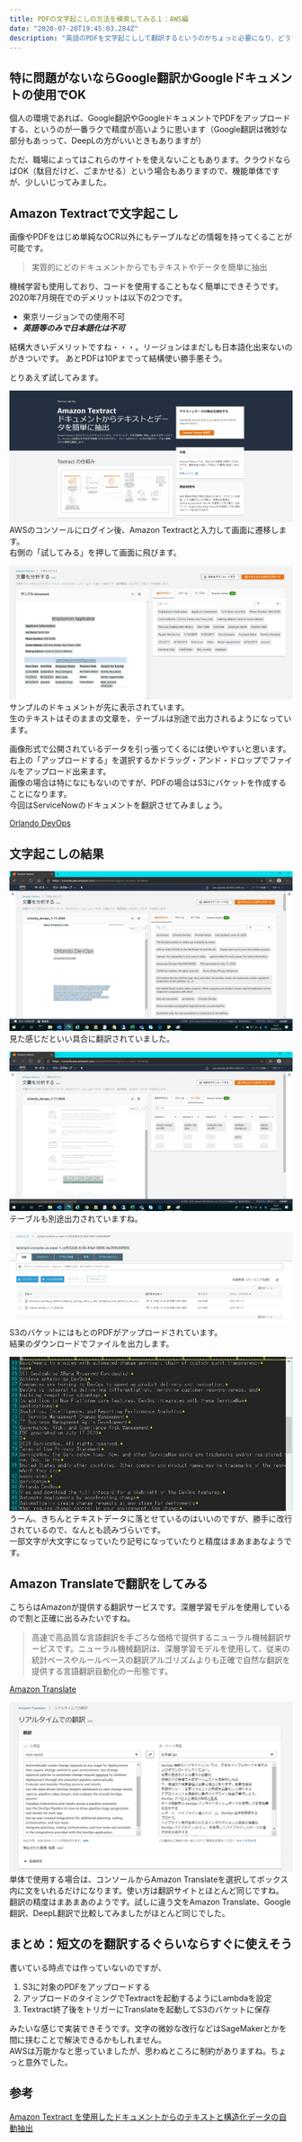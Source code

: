 ```yaml
---
title: PDFの文字起こしの方法を模索してみる１：AWS編
date: "2020-07-20T19:45:03.284Z"
description: "英語のPDFを文字起こしして翻訳するというのがちょっと必要になり、どうすればいいのかと見てみることにしました。"
---
```

## 特に問題がないならGoogle翻訳かGoogleドキュメントの使用でOK
個人の環境であれば、Google翻訳やGoogleドキュメントでPDFをアップロードする、というのが一番ラクで精度が高いように思います（Google翻訳は微妙な部分もあっって、DeepLの方がいいときもありますが）  
  
ただ、職場によってはこれらのサイトを使えないこともあります。クラウドならばOK（駄目だけど、ごまかせる）という場合もありますので、機能単体ですが、少しいじってみました。

## Amazon Textractで文字起こし
画像やPDFをはじめ単純なOCR以外にもテーブルなどの情報を持ってくることが可能です。
 >実質的にどのドキュメントからでもテキストやデータを簡単に抽出

機械学習も使用しており、コードを使用することもなく簡単にできそうです。 
2020年7月現在でのデメリットは以下の2つです。
 * 東京リージョンでの使用不可  
 * ___英語等のみで日本語化は不可___
  
結構大きいデメリットですね・・・。リージョンはまだしも日本語化出来ないのがきついです。
あとPDFは10Pまでって結構使い勝手悪そう。

とりあえず試してみます。

![textract1.jpg](textract1.jpg)  
AWSのコンソールにログイン後、Amazon Textractと入力して画面に遷移します。  
右側の「試してみる」を押して画面に飛びます。  
  
![textract2.jpg](textract2.jpg)  
サンプルのドキュメントが先に表示されています。  
生のテキストはそのままの文章を、テーブルは別途で出力されるようになっています。  
  
画像形式で公開されているデータを引っ張ってくるには使いやすいと思います。  
右上の「アップロードする」を選択するかドラッグ・アンド・ドロップでファイルをアップロード出来ます。  
画像の場合は特になにもないのですが、PDFの場合はS3にバケットを作成することになります。  
今回はServiceNowのドキュメントを翻訳させてみましょう。  
  
[Orlando DevOps](https://docs.servicenow.com/bundle/orlando-devops/page/product/enterprise-dev-ops/concept/dev-ops-bundle-landing-page.html)  
  
## 文字起こしの結果  
![textract3.jpg](textract3.jpg)  
見た感じだといい具合に翻訳されていました。  
  
![textract4.jpg](textract4.jpg)  
テーブルも別途出力されていますね。  
  
![textract5.jpg](textract5.jpg)  
S3のバケットにはもとのPDFがアップロードされています。    
結果のダウンロードでファイルを出力します。 
  
![textract6.jpg](textract6.jpg)  
うーん、きちんとテキストデータに落とせているのはいいのですが、勝手に改行されているので、なんとも読みづらいです。  
一部文字が大文字になっていたり記号になっていたりと精度はまあまあなようです。  


## Amazon Translateで翻訳をしてみる  
こちらはAmazonが提供する翻訳サービスです。深層学習モデルを使用しているので割と正確に出るみたいですね。
 > 高速で高品質な言語翻訳を手ごろな価格で提供するニューラル機械翻訳サービスです。ニューラル機械翻訳は、深層学習モデルを使用して、従来の統計ベースやルールベースの翻訳アルゴリズムよりも正確で自然な翻訳を提供する言語翻訳自動化の一形態です。
  
[Amazon Translate](https://aws.amazon.com/jp/translate/)  

![translate1.jpg](translate1.jpg)  
単体で使用する場合は、コンソールからAmazon Translateを選択してボックス内に文をいれるだけになります。使い方は翻訳サイトとほとんど同じですね。  
翻訳の精度はまあまあのようです。試しに違う文をAmazon Translate、Google翻訳、DeepL翻訳で比較してみましたがほとんど同じでした。  


## まとめ：短文のを翻訳するぐらいならすぐに使えそう  

書いている時点では作っていないのですが、
1. S3に対象のPDFをアップロードする
2. アップロードのタイミングでTextractを起動するようにLambdaを設定
3. Textract終了後をトリガーにTranslateを起動してS3のバケットに保存

みたいな感じで実装できそうです。文字の微妙な改行などはSageMakerとかを間に挟むことで解決できるかもしれません。  
AWSは万能かなと思っていましたが、思わぬところに制約がありますね。ちょっと意外でした。

## 参考  
[Amazon Textract を使用したドキュメントからのテキストと構造化データの自動抽出](https://aws.amazon.com/jp/blogs/news/automatically-extract-text-and-structured-data-from-documents-with-amazon-textract/)